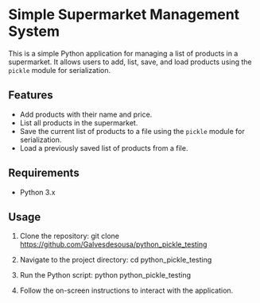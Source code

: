 # Simple Supermarket Management System

This is a simple Python application for managing a list of products in a supermarket. It allows users to add, list, save, and load products using the `pickle` module for serialization.

## Features

- Add products with their name and price.
- List all products in the supermarket.
- Save the current list of products to a file using the `pickle` module for serialization.
- Load a previously saved list of products from a file.

## Requirements

- Python 3.x

## Usage

1. Clone the repository:
   git clone https://github.com/Galvesdesousa/python_pickle_testing

2. Navigate to the project directory:
   cd python_pickle_testing

3. Run the Python script:
   python python_pickle_testing

4. Follow the on-screen instructions to interact with the application.
   

